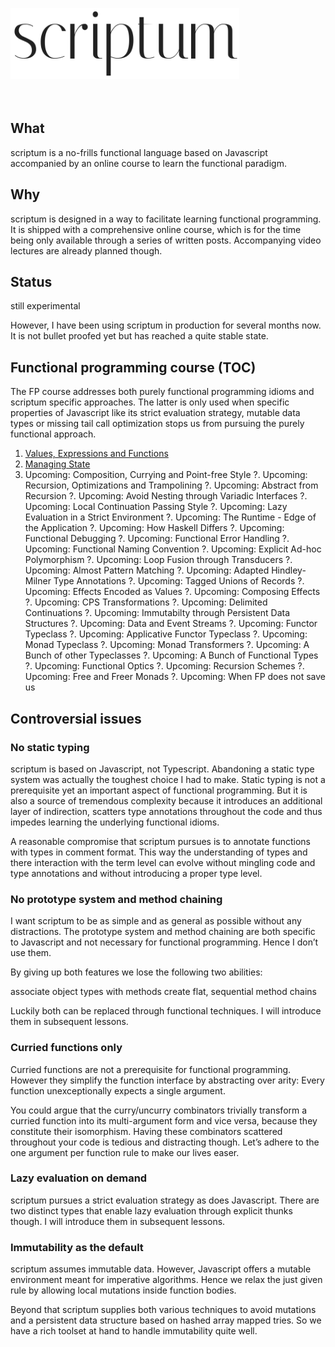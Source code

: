 <img src="./logo.png" width="366" height="114" alt="scriptum"><br><br><br>

## What

scriptum is a no-frills functional language based on Javascript accompanied by an online course to learn the functional paradigm.

## Why

scriptum is designed in a way to facilitate learning functional programming. It is shipped with a comprehensive online course, which is for the time being only available through a series of written posts. Accompanying video lectures are already planned though.

## Status

still experimental

However, I have been using scriptum in production for several months now. It is not bullet proofed yet but has reached a quite stable state.

## Functional programming course (TOC)

The FP course addresses both purely functional programming idioms and scriptum specific approaches. The latter is only used when specific properties of Javascript like its strict evaluation strategy, mutable data types or missing tail call optimization stops us from pursuing the purely functional approach.

1. [Values, Expressions and Functions](https://github.com/kongware/scriptum/blob/master/ch-1.md)
2. [Managing State](https://github.com/kongware/scriptum/blob/master/ch-2.md)
3. Upcoming: Composition, Currying and Point-free Style
?. Upcoming: Recursion, Optimizations and Trampolining
?. Upcoming: Abstract from Recursion
?. Upcoming: Avoid Nesting through Variadic Interfaces
?. Upcoming: Local Continuation Passing Style
?. Upcoming: Lazy Evaluation in a Strict Environment
?. Upcoming: The Runtime - Edge of the Application
?. Upcoming: How Haskell Differs
?. Upcoming: Functional Debugging
?. Upcoming: Functional Error Handling
?. Upcoming: Functional Naming Convention
?. Upcoming: Explicit Ad-hoc Polymorphism
?. Upcoming: Loop Fusion through Transducers
?. Upcoming: Almost Pattern Matching
?. Upcoming: Adapted Hindley-Milner Type Annotations
?. Upcoming: Tagged Unions of Records
?. Upcoming: Effects Encoded as Values
?. Upcoming: Composing Effects
?. Upcoming: CPS Transformations
?. Upcoming: Delimited Continuations
?. Upcoming: Immutabilty through Persistent Data Structures
?. Upcoming: Data and Event Streams
?. Upcoming: Functor Typeclass
?. Upcoming: Applicative Functor Typeclass
?. Upcoming: Monad Typeclass
?. Upcoming: Monad Transformers
?. Upcoming: A Bunch of other Typeclasses
?. Upcoming: A Bunch of Functional Types
?. Upcoming: Functional Optics
?. Upcoming: Recursion Schemes
?. Upcoming: Free and Freer Monads
?. Upcoming: When FP does not save us

## Controversial issues

### No static typing

scriptum is based on Javascript, not Typescript. Abandoning a static type system was actually the toughest choice I had to make. Static typing is not a prerequisite yet an important aspect of functional programming. But it is also a source of tremendous complexity because it introduces an additional layer of indirection, scatters type annotations throughout the code and thus impedes learning the underlying functional idioms.

A reasonable compromise that scriptum pursues is to annotate functions with types in comment format. This way the understanding of types and there interaction with the term level can evolve without mingling code and type annotations and without introducing a proper type level.

### No prototype system and method chaining

I want scriptum to be as simple and as general as possible without any distractions. The prototype system and method chaining are both specific to Javascript and not necessary for functional programming. Hence I don’t use them.

By giving up both features we lose the following two abilities:

associate object types with methods
create flat, sequential method chains

Luckily both can be replaced through functional techniques. I will introduce them in subsequent lessons.

### Curried functions only

Curried functions are not a prerequisite for functional programming. However they simplify the function interface by abstracting over arity: Every function unexceptionally expects a single argument.

You could argue that the curry/uncurry combinators trivially transform a curried function into its multi-argument form and vice versa, because they constitute their isomorphism. Having these combinators scattered throughout your code is tedious and distracting though. Let’s adhere to the one argument per function rule to make our lives easer.

### Lazy evaluation on demand

scriptum pursues a strict evaluation strategy as does Javascript. There are two distinct types that enable lazy evaluation through explicit thunks though. I will introduce them in subsequent lessons.

### Immutability as the default

scriptum assumes immutable data. However, Javascript offers a mutable environment meant for imperative algorithms. Hence we relax the just given rule by allowing local mutations inside function bodies.

Beyond that scriptum supplies both various techniques to avoid mutations and a persistent data structure based on hashed array mapped tries. So we have a rich toolset at hand to handle immutability quite well.
